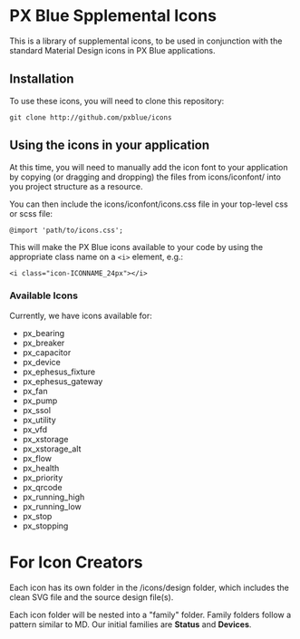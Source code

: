 # PX Blue Spplemental Icons
This is a library of supplemental icons, to be used in conjunction with the standard Material Design icons in PX Blue applications.

## Installation
To use these icons, you will need to clone this repository:
```
git clone http://github.com/pxblue/icons
```

## Using the icons in your application
At this time, you will need to manually add the icon font to your application by copying (or dragging and dropping) the files from icons/iconfont/ into you project structure as a resource.

You can then include the icons/iconfont/icons.css file in your top-level css or scss file:
```
@import 'path/to/icons.css';
```
This will make the PX Blue icons available to your code by using the appropriate class name on a ```<i>``` element, e.g.:
  
```
<i class="icon-ICONNAME_24px"></i>
```

### Available Icons
Currently, we have icons available for:
* px_bearing
* px_breaker
* px_capacitor
* px_device
* px_ephesus_fixture
* px_ephesus_gateway
* px_fan
* px_pump
* px_ssol
* px_utility
* px_vfd
* px_xstorage
* px_xstorage_alt
* px_flow
* px_health
* px_priority
* px_qrcode
* px_running_high
* px_running_low
* px_stop
* px_stopping

# For Icon Creators
Each icon has its own folder in the /icons/design folder, which includes the clean SVG file and the source design file(s).

Each icon folder will be nested into a "family" folder. Family folders follow a pattern similar to MD. Our initial families are **Status** and **Devices**.

